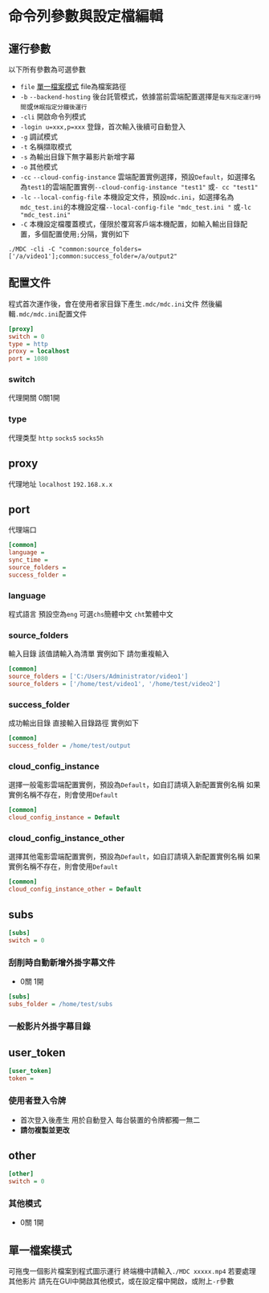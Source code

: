 # 命令列參數與設定檔編輯
## 運行參數
以下所有參數為可選參數
* `file` [單一檔案模式](#單一檔案模式) file為檔案路徑
* `-b` `--backend-hosting` 後台託管模式，依據當前雲端配置選擇是`每天指定運行時間`或`休眠指定分鐘後運行`
* `-cli` 開啟命令列模式
* `-login u=xxx,p=xxx` 登錄，首次輸入後續可自動登入
* `-g` 調試模式
* `-t` 名稱擷取模式
* `-s` 為輸出目錄下無字幕影片新增字幕
* `-o` 其他模式
* `-cc` `--cloud-config-instance` 雲端配置實例選擇，預設`Default`，如選擇名為`test1`的雲端配置實例`--cloud-config-instance "test1"` 或`- cc "test1"`
* `-lc` `--local-config-file` 本機設定文件，預設`mdc.ini`，如選擇名為`mdc_test.ini`的本機設定檔`--local-config-file "mdc_test.ini "` 或`-lc "mdc_test.ini"`
* `-C` 本機設定檔覆蓋模式，僅限於覆寫客戶端本機配置，如輸入輸出目錄配置，多個配置使用`;`分隔，實例如下
```shell
./MDC -cli -C "common:source_folders=['/a/video1'];common:success_folder=/a/output2"
```

## 配置文件
程式首次運作後，會在使用者家目錄下產生`.mdc/mdc.ini`文件
然後編輯`.mdc/mdc.ini`配置文件

```ini
[proxy]
switch = 0
type = http
proxy = localhost
port = 1080
```
### switch
代理開關 0關1開

### type
代理类型 `http` `socks5` `socks5h`

## proxy
代理地址 `localhost` `192.168.x.x`

## port
代理端口

```ini
[common]
language =
sync_time =
source_folders =
success_folder =
```
### language
程式語言 預設空為`eng` 可選`chs`簡體中文 `cht`繁體中文

### source_folders
輸入目錄 該值請輸入為清單 實例如下 請勿重複輸入
```ini
[common]
source_folders = ['C:/Users/Administrator/video1']
source_folders = ['/home/test/video1', '/home/test/video2']
```

### success_folder
成功輸出目錄 直接輸入目錄路徑 實例如下
```ini
[common]
success_folder = /home/test/output
```

### cloud_config_instance
選擇一般電影雲端配置實例，預設為`Default`，如自訂請填入新配置實例名稱
如果實例名稱不存在，則會使用`Default`
```ini
[common]
cloud_config_instance = Default
```

### cloud_config_instance_other
選擇其他電影雲端配置實例，預設為`Default`，如自訂請填入新配置實例名稱
如果實例名稱不存在，則會使用`Default`
```ini
[common]
cloud_config_instance_other = Default
```

## subs
```ini
[subs]
switch = 0
```
### 刮削時自動新增外掛字幕文件
* 0關 1開

```ini
[subs]
subs_folder = /home/test/subs
```
### 一般影片外掛字幕目錄

## user_token
```ini
[user_token]
token =
```
### 使用者登入令牌
* 首次登入後產生 用於自動登入 每台裝置的令牌都獨一無二
* **請勿複製並更改**

## other
```ini
[other]
switch = 0
```
### 其他模式
* 0關 1開

## 單一檔案模式
可拖曳一個影片檔案到程式圖示運行
終端機中請輸入`./MDC xxxxx.mp4`
若要處理其他影片 請先在GUI中開啟其他模式，或在設定檔中開啟，或附上`-r`參數